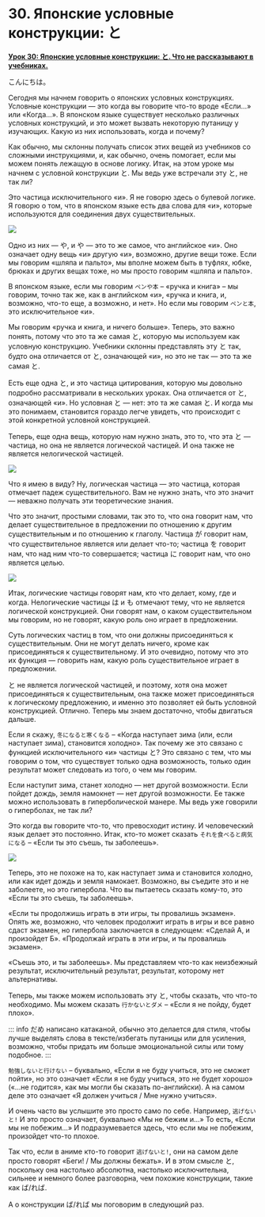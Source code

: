 # **30. Японские условные конструкции: と**

[**Урок 30: Японские условные конструкции: と. Что не рассказывают в учебниках.**](https://www.youtube.com/watch?v=IkolA524WC0&list=PLg9uYxuZf8x_A-vcqqyOFZu06WlhnypWj&index=32&pp=iAQB)

こんにちは。

Сегодня мы начнем говорить о японских условных конструкциях. Условные конструкции — это когда вы говорите что-то вроде «Если...» или «Когда...». В японском языке существует несколько различных условных конструкций, и это может вызвать некоторую путаницу у изучающих. Какую из них использовать, когда и почему?

Как обычно, мы склонны получать список этих вещей из учебников со сложными инструкциями, и, как обычно, очень помогает, если мы можем понять лежащую в основе логику. Итак, на этом уроке мы начнем с условной конструкции と. Мы ведь уже встречали эту と, не так ли?

Это частица исключительного «и». Я не говорю здесь о булевой логике. Я говорю о том, что в японском языке есть два слова для «и», которые используются для соединения двух существительных.

![](../media/image405.webp)

Одно из них — や, и や — это то же самое, что английское «и». Оно означает одну вещь «и» другую «и», возможно, другие вещи тоже. Если мы говорим «шляпа и пальто», мы вполне можем быть в туфлях, юбке, брюках и других вещах тоже, но мы просто говорим «шляпа и пальто».

В японском языке, если мы говорим <code>ペンや本</code> – «ручка и книга» – мы говорим, точно так же, как в английском «и», «ручка и книга, и, возможно, что-то еще, а возможно, и нет». Но если мы говорим <code>ペンと本</code>, это исключительное «и».

Мы говорим «ручка и книга, и ничего больше». Теперь, это важно понять, потому что это та же самая と, которую мы используем как условную конструкцию. Учебники склонны представлять эту と так, будто она отличается от と, означающей «и», но это не так — это та же самая と.

Есть еще одна と, и это частица цитирования, которую мы довольно подробно рассматривали в нескольких уроках. Она отличается от と, означающей «и». Но условная と — нет: это та же самая と. И когда мы это понимаем, становится гораздо легче увидеть, что происходит с этой конкретной условной конструкцией.

Теперь, еще одна вещь, которую нам нужно знать, это то, что эта と — частица, но она не является логической частицей. И она также не является нелогической частицей.

![](../media/image878.webp)

Что я имею в виду? Ну, логическая частица — это частица, которая отмечает падеж существительного. Вам не нужно знать, что это значит — неважно получать эти теоретические знания.

Что это значит, простыми словами, так это то, что она говорит нам, что делает существительное в предложении по отношению к другим существительным и по отношению к глаголу. Частица が говорит нам, что существительное является или делает что-то; частица を говорит нам, что над ним что-то совершается; частица に говорит нам, что оно является целью.

![](../media/image256.webp)

Итак, логические частицы говорят нам, кто что делает, кому, где и когда. Нелогические частицы は и も отмечают тему, что не является логической конструкцией. Они говорят нам, о каком существительном мы говорим, но не говорят, какую роль оно играет в предложении.

Суть логических частиц в том, что они должны присоединяться к существительным. Они не могут делать ничего, кроме как присоединяться к существительному. И это очевидно, потому что это их функция — говорить нам, какую роль существительное играет в предложении.

と не является логической частицей, и поэтому, хотя она может присоединяться к существительным, она также может присоединяться к логическому предложению, и именно это позволяет ей быть условной конструкцией. Отлично. Теперь мы знаем достаточно, чтобы двигаться дальше.

Если я скажу, <code>冬になると寒くなる</code> – «Когда наступает зима (или, если наступает зима), становится холодно». Так почему же это связано с функцией исключительного «и» частицы と? Это связано с тем, что мы говорим о том, что существует только одна возможность, только один результат может следовать из того, о чем мы говорим.

Если наступит зима, станет холодно — нет другой возможности. Если пойдет дождь, земля намокнет — нет другой возможности. Ее также можно использовать в гиперболической манере. Мы ведь уже говорили о гиперболах, не так ли?

Это когда вы говорите что-то, что превосходит истину. И человеческий язык делает это постоянно. Итак, кто-то может сказать <code>それを食べると病気になる</code> – «Если ты это съешь, ты заболеешь».

![](../media/image762.webp)

Теперь, это не похоже на то, как наступает зима и становится холодно, или как идет дождь и земля намокает. Возможно, вы съедите это и не заболеете, но это гипербола. Что вы пытаетесь сказать кому-то, это «Если ты это съешь, ты заболеешь».

«Если ты продолжишь играть в эти игры, ты провалишь экзамен». Опять же, возможно, что человек продолжит играть в игры и все равно сдаст экзамен, но гипербола заключается в следующем: «Сделай А, и произойдет Б». «Продолжай играть в эти игры, и ты провалишь экзамен».

«Съешь это, и ты заболеешь». Мы представляем что-то как неизбежный результат, исключительный результат, результат, которому нет альтернативы.

Теперь, мы также можем использовать эту と, чтобы сказать, что что-то необходимо. Мы можем сказать <code>行かないとダメ</code> – «Если я не пойду, будет плохо».

::: info
だめ написано катаканой, обычно это делается для стиля, чтобы лучше выделять слова в тексте/избегать путаницы или для усиления, возможно, чтобы придать им больше эмоциональной силы или тому подобное.
:::

<code>勉強しないと行けない</code> – буквально, «Если я не буду учиться, это не сможет пойти», но это означает «Если я не буду учиться, это не будет хорошо» («...не годится», как мы могли бы сказать по-английски). А на самом деле это означает «Я должен учиться / Мне нужно учиться».

И очень часто вы услышите это просто само по себе. Например, <code>逃げないと!</code> И это просто означает, буквально «Мы не бежим и...» То есть, «Если мы не побежим...» И подразумевается здесь, что если мы не побежим, произойдет что-то плохое.

Так что, если в аниме кто-то говорит <code>逃げないと!</code>, они на самом деле просто говорят «Беги! / Мы должны бежать». И в этом смысле と, поскольку она настолько абсолютна, настолько исключительна, сильнее и немного более разговорна, чем похожие конструкции, такие как ば/れば.

А о конструкции ば/れば мы поговорим в следующий раз.
